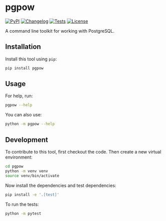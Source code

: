# pgpow

[![PyPI](https://img.shields.io/pypi/v/pgpow.svg)](https://pypi.org/project/pgpow/)
[![Changelog](https://img.shields.io/github/v/release/robyoung/pgpow?include_prereleases&label=changelog)](https://github.com/robyoung/pgpow/releases)
[![Tests](https://github.com/robyoung/pgpow/actions/workflows/test.yml/badge.svg)](https://github.com/robyoung/pgpow/actions/workflows/test.yml)
[![License](https://img.shields.io/badge/license-Apache%202.0-blue.svg)](https://github.com/robyoung/pgpow/blob/master/LICENSE)

A command line toolkit for working with PostgreSQL.

## Installation

Install this tool using `pip`:
```bash
pip install pgpow
```
## Usage

For help, run:
```bash
pgpow --help
```
You can also use:
```bash
python -m pgpow --help
```
## Development

To contribute to this tool, first checkout the code. Then create a new virtual environment:
```bash
cd pgpow
python -m venv venv
source venv/bin/activate
```
Now install the dependencies and test dependencies:
```bash
pip install -e '.[test]'
```
To run the tests:
```bash
python -m pytest
```
